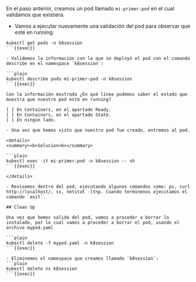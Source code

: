 En el paso anterior, creamos un pod llamado `mi-primer-pod` en el cual validamos que existiera.

- Vamos a ejecutar nuevamente una validación del pod para observar que esté en running:

```plain
kubectl get pods -n k8session
```{{exec}}

- Validemos la información con la que se deployó el pod con el comando describe en el namespace `k8session`:

```plain
kubectl describe pods mi-primer-pod -n k8session
```{{exec}}

Con la información mostrada ¿En qué línea podemos saber el estado que muestra que nuestro pod está en running?

[ ] En Containers, en el apartado Ready.
[ ] En Containers, en el apartado State.
[ ] En ningún lado.

- Una vez que hemos visto que nuestro pod fue creado, entremos al pod.

<details>
<summary><b>Solucion<b></summary>

```plain
kubectl exec -it mi-primer-pod -n k8session -- sh
```{{exec}}

</details>

- Revisemos dentro del pod, ejecutando algunos comandos como: ps, curl http://localhost/, ss, netstat -ltnp. Cuando terminenos ejecutamos el comando `exit`.

## Clean Up

Una vez que hemos salido del pod, vamos a proceder a borrar lo instalado, por lo cual vamos a proceder a borrar el pod, usando el archivo mypod.yaml

```plain
kubectl delete -f mypod.yaml -n k8session
```{{exec}}

- Eliminemos el namespace que creamos llamado `k8session`:
```plain
kubectl delete ns k8session
```{{exec}}
